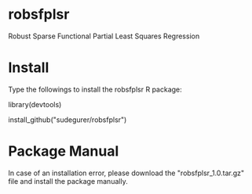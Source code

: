# robsfplsr
 Robust Sparse Functional Partial Least Squares Regression
# Install 
 Type the followings to install the robsfplsr R package:

 library(devtools)

 install_github("sudegurer/robsfplsr")
# Package Manual
 In case of an installation error, please download the "robsfplsr_1.0.tar.gz" file and install the package manually.

